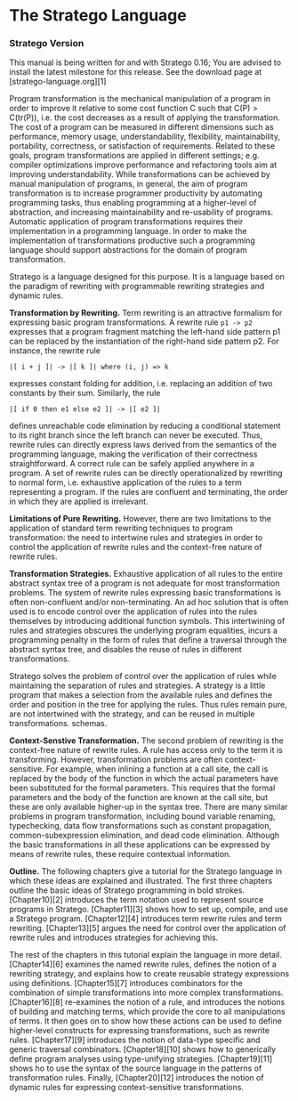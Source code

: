 # The Stratego Language

### Stratego Version

This manual is being written for and with Stratego 0.16; You are advised to install the latest milestone for this release. See the download page at [stratego-language.org][1]

Program transformation is the mechanical manipulation of a program in order to improve it relative to some cost function C such that C(P) > C(tr(P)), i.e. the cost decreases as a result of applying the transformation. The cost of a program can be measured in different dimensions such as performance, memory usage, understandability, flexibility, maintainability, portability, correctness, or satisfaction of requirements. Related to these goals, program transformations are applied in different settings; e.g. compiler optimizations improve performance and refactoring tools aim at improving understandability. While transformations can be achieved by manual manipulation of programs, in general, the aim of program transformation is to increase programmer productivity by automating programming tasks, thus enabling programming at a higher-level of abstraction, and increasing maintainability and re-usability of programs. Automatic application of program transformations requires their implementation in a programming language. In order to make the implementation of transformations productive such a programming language should support abstractions for the domain of program transformation.

Stratego is a language designed for this purpose. It is a language based on the paradigm of rewriting with programmable rewriting strategies and dynamic rules.

**Transformation by Rewriting.** Term rewriting is an attractive formalism for expressing basic program transformations. A rewrite rule `p1 -> p2` expresses that a program fragment matching the left-hand side pattern p1 can be replaced by the instantiation of the right-hand side pattern p2. For instance, the rewrite rule

    |[ i + j ]| -> |[ k ]| where (i, j) => k

expresses constant folding for addition, i.e. replacing an addition of two constants by their sum. Similarly, the rule

    |[ if 0 then e1 else e2 ]| -> |[ e2 ]|

defines unreachable code elimination by reducing a conditional statement to its right branch since the left branch can never be executed. Thus, rewrite rules can directly express laws derived from the semantics of the programming language, making the verification of their correctness straightforward. A correct rule can be safely applied anywhere in a program. A set of rewrite rules can be directly operationalized by rewriting to normal form, i.e. exhaustive application of the rules to a term representing a program. If the rules are confluent and terminating, the order in which they are applied is irrelevant.

**Limitations of Pure Rewriting.** However, there are two limitations to the application of standard term rewriting techniques to program transformation: the need to intertwine rules and strategies in order to control the application of rewrite rules and the context-free nature of rewrite rules.

**Transformation Strategies.** Exhaustive application of all rules to the entire abstract syntax tree of a program is not adequate for most transformation problems. The system of rewrite rules expressing basic transformations is often non-confluent and/or non-terminating. An ad hoc solution that is often used is to encode control over the application of rules into the rules themselves by introducing additional function symbols. This intertwining of rules and strategies obscures the underlying program equalities, incurs a programming penalty in the form of rules that define a traversal through the abstract syntax tree, and disables the reuse of rules in different transformations.

Stratego solves the problem of control over the application of rules while maintaining the separation of rules and strategies. A strategy is a little program that makes a selection from the available rules and defines the order and position in the tree for applying the rules. Thus rules remain pure, are not intertwined with the strategy, and can be reused in multiple transformations. schemas.

**Context-Senstive Transformation.** The second problem of rewriting is the context-free nature of rewrite rules. A rule has access only to the term it is transforming. However, transformation problems are often context-sensitive. For example, when inlining a function at a call site, the call is replaced by the body of the function in which the actual parameters have been substituted for the formal parameters. This requires that the formal parameters and the body of the function are known at the call site, but these are only available higher-up in the syntax tree. There are many similar problems in program transformation, including bound variable renaming, typechecking, data flow transformations such as constant propagation, common-subexpression elimination, and dead code elimination. Although the basic transformations in all these applications can be expressed by means of rewrite rules, these require contextual information.

**Outline.** The following chapters give a tutorial for the Stratego language in which these ideas are explained and illustrated. The first three chapters outline the basic ideas of Stratego programming in bold strokes. [Chapter10][2] introduces the term notation used to represent source programs in Stratego. [Chapter11][3] shows how to set up, compile, and use a Stratego program. [Chapter12][4] introduces term rewrite rules and term rewriting. [Chapter13][5] argues the need for control over the application of rewrite rules and introduces strategies for achieving this.

The rest of the chapters in this tutorial explain the language in more detail. [Chapter14][6] examines the named rewrite rules, defines the notion of a rewriting strategy, and explains how to create reusable strategy expressions using definitions. [Chapter15][7] introduces combinators for the combination of simple transformations into more complex transformations. [Chapter16][8] re-examines the notion of a rule, and introduces the notions of building and matching terms, which provide the core to all manipulations of terms. It then goes on to show how these actions can be used to define higher-level constructs for expressing transformations, such as rewrite rules. [Chapter17][9] introduces the notion of data-type specific and generic traversal combinators. [Chapter18][10] shows how to generically define program analyses using type-unifying strategies. [Chapter19][11] shows ho to use the syntax of the source language in the patterns of transformation rules. Finally, [Chapter20][12] introduces the notion of dynamic rules for expressing context-sensitive transformations.